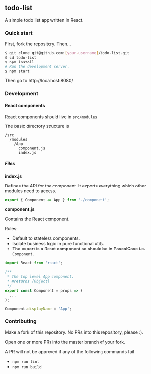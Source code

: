 ## todo-list

A simple todo list app written in React.

### Quick start

First, fork the repository. Then...

```bash
$ git clone git@github.com:[your-username]/todo-list.git
$ cd todo-list
$ npm install
# Run the development server.
$ npm start
```

Then go to http://localhost:8080/

### Development

#### React components

React components should live in `src/modules`

The basic directory structure is

```
/src
  /modules
    /App
      component.js
      index.js
```

##### Files

**index.js**

Defines the API for the component. It exports
everything which other modules need to access.

```js
export { Component as App } from './component';
```

**component.js**

Contains the React component.

Rules:
- Default to stateless components.
- Isolate business logic in pure functional utils.
- The export is a React component so should be in PascalCase i.e. `Component`.

```js
import React from 'react';

/**
 * The top level App component.
 * @returns {Object}
 */
export const Component = props => (
  ...
);

Component.displayName = 'App';
```

### Contributing

Make a fork of this repository. No PRs into this repository, please :).

Open one or more PRs into the master branch of your fork.

A PR will not be approved if any of the following commands fail
  - `npm run lint`
  - `npm run build`
